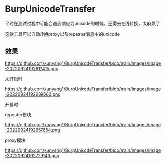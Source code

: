 # BurpUnicodeTransfer

平时在测试过程中可能会遇到响应为unicode的时候，还得去在线转换，太麻烦了

这款工具可以自动转换proxy以及repeater消息中的unicode

## 效果

https://github.com/xunyang1/BurpUnicodeTransfer/blob/main/images/image-20220924192612415.png

未开启时

https://github.com/xunyang1/BurpUnicodeTransfer/blob/main/images/image-20220924192639662.png

开启时

repeater模块

https://github.com/xunyang1/BurpUnicodeTransfer/blob/main/images/image-20220924192657654.png

proxy模块

https://github.com/xunyang1/BurpUnicodeTransfer/blob/main/images/image-20220924192729143.png
